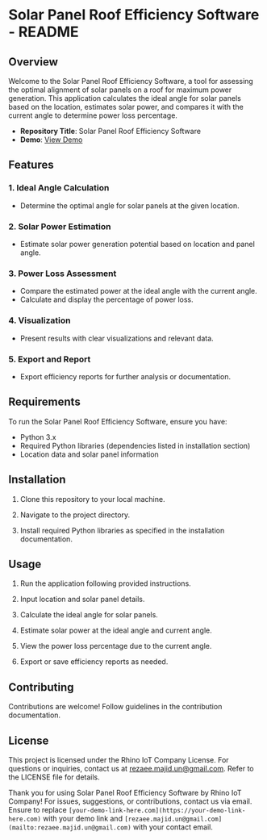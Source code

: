# Solar Panel Roof Efficiency Software - README

## Overview

Welcome to the Solar Panel Roof Efficiency Software, a tool for assessing the optimal alignment of solar panels on a roof for maximum power generation. This application calculates the ideal angle for solar panels based on the location, estimates solar power, and compares it with the current angle to determine power loss percentage.

- **Repository Title**: Solar Panel Roof Efficiency Software
- **Demo**: [View Demo](https://youtu.be/Tnf9YIUvr8Y)

## Features

### 1. Ideal Angle Calculation
- Determine the optimal angle for solar panels at the given location.

### 2. Solar Power Estimation
- Estimate solar power generation potential based on location and panel angle.

### 3. Power Loss Assessment
- Compare the estimated power at the ideal angle with the current angle.
- Calculate and display the percentage of power loss.

### 4. Visualization
- Present results with clear visualizations and relevant data.

### 5. Export and Report
- Export efficiency reports for further analysis or documentation.

## Requirements

To run the Solar Panel Roof Efficiency Software, ensure you have:

- Python 3.x
- Required Python libraries (dependencies listed in installation section)
- Location data and solar panel information

## Installation

1. Clone this repository to your local machine.

2. Navigate to the project directory.

3. Install required Python libraries as specified in the installation documentation.

## Usage

1. Run the application following provided instructions.

2. Input location and solar panel details.

3. Calculate the ideal angle for solar panels.

4. Estimate solar power at the ideal angle and current angle.

5. View the power loss percentage due to the current angle.

6. Export or save efficiency reports as needed.

## Contributing

Contributions are welcome! Follow guidelines in the contribution documentation.

## License

This project is licensed under the Rhino IoT Company License. For questions or inquiries, contact us at [rezaee.majid.un@gmail.com](mailto:rezaee.majid.un@gmail.com). Refer to the LICENSE file for details.

Thank you for using Solar Panel Roof Efficiency Software by Rhino IoT Company! For issues, suggestions, or contributions, contact us via email. Ensure to replace `[your-demo-link-here.com](https://your-demo-link-here.com)` with your demo link and `[rezaee.majid.un@gmail.com](mailto:rezaee.majid.un@gmail.com)` with your contact email.

